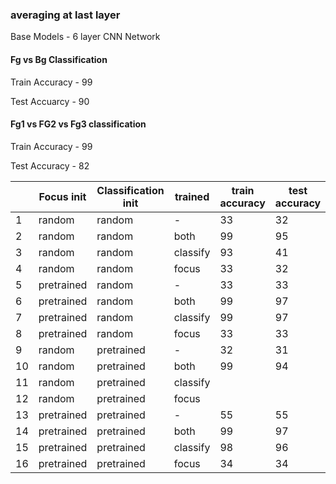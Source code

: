 ### averaging at last layer

Base Models - 6 layer CNN Network

#### Fg vs Bg Classification

Train Accuracy - 99

Test Accuarcy  - 90
#### Fg1 vs FG2 vs Fg3 classification
Train Accuracy - 99

Test Accuracy - 82

| | Focus init | Classification init | trained | train accuracy | test accuracy |
| - | ---------  | ------------------- | ------- | -------------  | ------------  |
|1| random | random | - | 33 |  32 |
|2| random | random | both | 99 | 95 |
|3| random | random | classify | 93 | 41 |
|4| random | random | focus    | 33 | 32 |
|5| pretrained | random | - | 33 | 33 |
|6| pretrained | random | both | 99 | 97|
|7| pretrained | random | classify | 99 | 97 |
|8| pretrained | random | focus    | 33 | 33 |
|9| random     | pretrained | -    | 32 | 31 |
|10| random    | pretrained | both | 99 | 94 |
|11| random    | pretrained | classify |  |  |
|12| random    | pretrained | focus   |  | |
|13| pretrained | pretrained | - | 55 | 55 |
|14| pretrained | pretrained | both | 99 | 97 |
|15| pretrained | pretrained | classify |98 | 96 |
|16| pretrained | pretrained | focus    | 34 | 34 |

